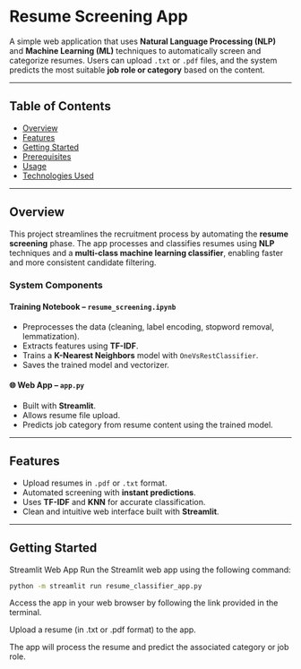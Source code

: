 # Resume Screening App

A simple web application that uses **Natural Language Processing (NLP)** and **Machine Learning (ML)** techniques to automatically screen and categorize resumes. Users can upload `.txt` or `.pdf` files, and the system predicts the most suitable **job role or category** based on the content.

---

## Table of Contents

- [Overview](#overview)
- [Features](#features)
- [Getting Started](#getting-started)
- [Prerequisites](#prerequisites)
- [Usage](#usage)
- [Technologies Used](#technologies-used)

---

## Overview

This project streamlines the recruitment process by automating the **resume screening** phase. The app processes and classifies resumes using **NLP** techniques and a **multi-class machine learning classifier**, enabling faster and more consistent candidate filtering.

### System Components

#### Training Notebook – `resume_screening.ipynb`
- Preprocesses the data (cleaning, label encoding, stopword removal, lemmatization).
- Extracts features using **TF-IDF**.
- Trains a **K-Nearest Neighbors** model with `OneVsRestClassifier`.
- Saves the trained model and vectorizer.

#### 🌐 Web App – `app.py`
- Built with **Streamlit**.
- Allows resume file upload.
- Predicts job category from resume content using the trained model.

---

## Features

- Upload resumes in `.pdf` or `.txt` format.
- Automated screening with **instant predictions**.
- Uses **TF-IDF** and **KNN** for accurate classification.
- Clean and intuitive web interface built with **Streamlit**.

---

## Getting Started

Streamlit Web App
Run the Streamlit web app using the following command:

```bash
python -m streamlit run resume_classifier_app.py

```
Access the app in your web browser by following the link provided in the terminal.

Upload a resume (in .txt or .pdf format) to the app.

The app will process the resume and predict the associated category or job role.